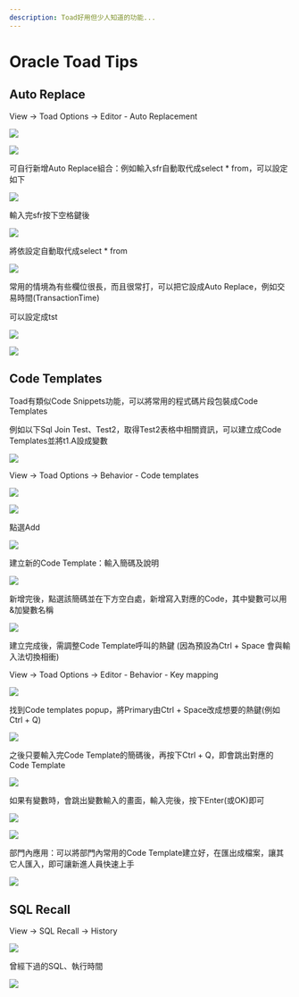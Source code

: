 ```yaml
---
description: Toad好用但少人知道的功能...
---
```


# Oracle Toad Tips

## Auto Replace

View → Toad Options → Editor - Auto Replacement

![](.gitbook/assets/image%20%289%29.png)

![](.gitbook/assets/image%20%28111%29.png)

可自行新增Auto Replace組合：例如輸入sfr自動取代成select \* from，可以設定如下

![](.gitbook/assets/image%20%28196%29.png)

輸入完sfr按下空格鍵後

![](.gitbook/assets/image%20%28322%29.png)

將依設定自動取代成select \* from

![](.gitbook/assets/image%20%28330%29.png)

常用的情境為有些欄位很長，而且很常打，可以把它設成Auto Replace，例如交易時間\(TransactionTime\)

可以設定成tst

![](.gitbook/assets/image%20%28393%29.png)

![](.gitbook/assets/image%20%28186%29.png)

## Code Templates

Toad有類似Code Snippets功能，可以將常用的程式碼片段包裝成Code Templates

例如以下Sql Join Test、Test2，取得Test2表格中相關資訊，可以建立成Code Templates並將t1.A設成變數

![](.gitbook/assets/image%20%28206%29.png)

View → Toad Options → Behavior - Code templates

![](.gitbook/assets/image%20%28328%29.png)

![](.gitbook/assets/image%20%28275%29.png)

點選Add

![](.gitbook/assets/image%20%28134%29.png)

建立新的Code Template：輸入簡碼及說明

![](.gitbook/assets/image%20%28122%29.png)

新增完後，點選該簡碼並在下方空白處，新增寫入對應的Code，其中變數可以用&加變數名稱

![](.gitbook/assets/image%20%28301%29.png)

建立完成後，需調整Code Template呼叫的熱鍵 \(因為預設為Ctrl + Space 會與輸入法切換相衝\)

View → Toad Options → Editor - Behavior - Key mapping

![](.gitbook/assets/image%20%28336%29.png)

找到Code templates popup，將Primary由Ctrl + Space改成想要的熱鍵\(例如Ctrl + Q\)

![](.gitbook/assets/image%20%28190%29.png)

之後只要輸入完Code Template的簡碼後，再按下Ctrl + Q，即會跳出對應的Code Template

![](.gitbook/assets/image%20%2889%29.png)

如果有變數時，會跳出變數輸入的畫面，輸入完後，按下Enter\(或OK\)即可

![](.gitbook/assets/image%20%28144%29.png)

![](.gitbook/assets/image%20%28312%29.png)

部門內應用：可以將部門內常用的Code Template建立好，在匯出成檔案，讓其它人匯入，即可讓新進人員快速上手

![](.gitbook/assets/image%20%2840%29.png)

## SQL Recall

View → SQL Recall → History

![](.gitbook/assets/image%20%28171%29.png)

曾經下過的SQL、執行時間

![](.gitbook/assets/image%20%28168%29.png)



